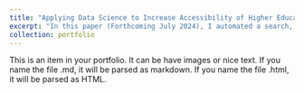 ```yaml
---
title: "Applying Data Science to Increase Accessibility of Higher Education for Autistic Students"
excerpt: "In this paper (Forthcoming July 2024), I automated a search, retrieval and classification pipeline to discover which colleges in the US host specialized Autism Support Programs (ASPs) to"
collection: portfolio
---
```


This is an item in your portfolio. It can be have images or nice text. If you name the file .md, it will be parsed as markdown. If you name the file .html, it will be parsed as HTML.
